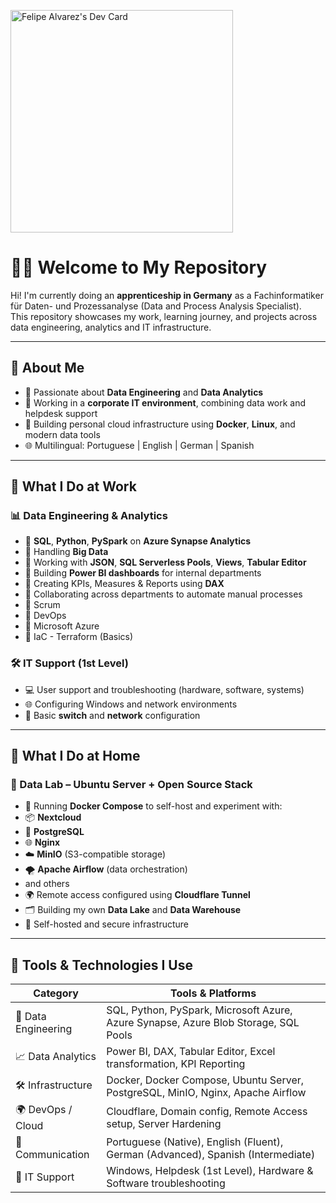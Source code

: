  <a href="https://app.daily.dev/felipealvarez"><img src="https://api.daily.dev/devcards/v2/kNEHrH32nfJ39sKes4t50.png?type=default&r=3su" width="356" alt="Felipe Alvarez's Dev Card"/></a>

# 👨‍💻 Welcome to My Repository

Hi! I'm currently doing an **apprenticeship in Germany** as a Fachinformatiker für Daten- und Prozessanalyse (Data and Process Analysis Specialist).  
This repository showcases my work, learning journey, and projects across data engineering, analytics and IT infrastructure.

---

## 🚀 About Me

- 🧠 Passionate about **Data Engineering** and **Data Analytics**
- 💼 Working in a **corporate IT environment**, combining data work and helpdesk support
- 🧰 Building personal cloud infrastructure using **Docker**, **Linux**, and modern data tools
- 🌐 Multilingual: Portuguese | English | German | Spanish

---

## 🏢 What I Do at Work

### 📊 Data Engineering & Analytics
- 🔹 **SQL**, **Python**, **PySpark** on **Azure Synapse Analytics**
- 🔹 Handling **Big Data**
- 🔹 Working with **JSON**, **SQL Serverless Pools**, **Views**, **Tabular Editor**
- 🔹 Building **Power BI dashboards** for internal departments
- 🔹 Creating KPIs, Measures & Reports using **DAX**
- 🔹 Collaborating across departments to automate manual processes
- 🔹 Scrum
- 🔹 DevOps
- 🔹 Microsoft Azure
- 🔹 IaC - Terraform (Basics)

### 🛠️ IT Support (1st Level)
- 💻 User support and troubleshooting (hardware, software, systems)
- 🌐 Configuring Windows and network environments
- 🔌 Basic **switch** and **network** configuration

---

## 🏡 What I Do at Home

### 🧪 Data Lab – Ubuntu Server + Open Source Stack
  - 🐳 Running **Docker Compose** to self-host and experiment with:
  - 📦 **Nextcloud**
  - 🐘 **PostgreSQL**
  - 🌐 **Nginx**
  - ☁️ **MinIO** (S3-compatible storage)
  - 🌪️ **Apache Airflow** (data orchestration)
  - and others
  - 🌍 Remote access configured using **Cloudflare Tunnel**
  - 🗂️ Building my own **Data Lake** and **Data Warehouse**
  - 🔐 Self-hosted and secure infrastructure

---

## 🧠 Tools & Technologies I Use

| Category              | Tools & Platforms                                                                 |
|-----------------------|-----------------------------------------------------------------------------------|
| 💾 Data Engineering   | SQL, Python, PySpark, Microsoft Azure, Azure Synapse, Azure Blob Storage, SQL Pools|
| 📈 Data Analytics     | Power BI, DAX, Tabular Editor, Excel transformation, KPI Reporting                |
| 🛠️ Infrastructure     | Docker, Docker Compose, Ubuntu Server, PostgreSQL, MinIO, Nginx, Apache Airflow   |
| 🌍 DevOps / Cloud      | Cloudflare, Domain config, Remote Access setup, Server Hardening                 |
| 💬 Communication       | Portuguese (Native), English (Fluent), German (Advanced), Spanish (Intermediate) |
| 💼 IT Support          | Windows, Helpdesk (1st Level), Hardware & Software troubleshooting          |




